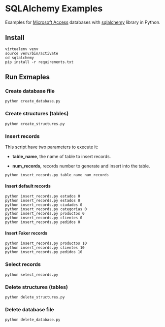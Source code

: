 # SQLAlchemy Examples

Examples for [Microsoft Access](https://en.wikipedia.org/wiki/Microsoft_Access) databases with [sqlalchemy](https://www.sqlalchemy.org) library in Python.

## Install

```console
virtualenv venv
source venv/bin/activate
cd sqlalchemy
pip install -r requirements.txt
```

## Run Exmaples

### Create database file

```console
python create_database.py
```

### Create structures (tables)

```console
python create_structures.py
```

### Insert records

This script have two parameters to execute it:

- **table_name**, the name of table to insert records.

- **num_records**, records number to generate and insert into the table.

```console
python insert_records.py table_name num_records
```

#### Insert default records

```console
python insert_records.py estados 0
python insert_records.py estados 0
python insert_records.py ciudades 0
python insert_records.py categorias 0
python insert_records.py productos 0
python insert_records.py clientes 0
python insert_records.py pedidos 0
```

#### Insert Faker records

```console
python insert_records.py productos 10
python insert_records.py clientes 10
python insert_records.py pedidos 10
```

### Select records

```console
python select_records.py
```

### Delete structures (tables)

```console
python delete_structures.py
```

### Delete database file

```console
python delete_database.py
```
